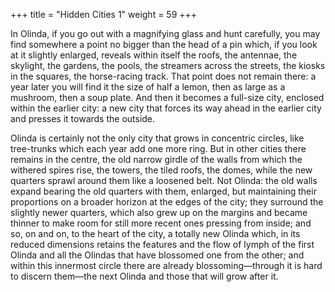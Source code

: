 +++
title = "Hidden Cities 1"
weight = 59
+++

In Olinda, if you go out with a magnifying glass and hunt carefully, you may find somewhere a point no bigger than the head of a pin which, if you look at it slightly enlarged, reveals within itself the roofs, the antennae, the skylight, the gardens, the pools, the streamers across the streets, the kiosks in the squares, the horse-racing track. That point does not remain there: a year later you will find it the size of half a lemon, then as large as a mushroom, then a soup plate. And then it becomes a full-size city, enclosed within the earlier city: a new city that forces its way ahead in the earlier city and presses it towards the outside.

Olinda is certainly not the only city that grows in concentric circles, like tree-trunks which each year add one more ring. But in other cities there remains in the centre, the old narrow girdle of the walls from which the withered spires rise, the towers, the tiled roofs, the domes, while the new quarters sprawl around them like a loosened belt. Not Olinda: the old walls expand bearing the old quarters with them, enlarged, but maintaining their proportions on a broader horizon at the edges of the city; they surround the slightly newer quarters, which also grew up on the margins and became thinner to make room for still more recent ones pressing from inside; and so, on and on, to the heart of the city, a totally new Olinda which, in its reduced dimensions retains the features and the flow of lymph of the first Olinda and all the Olindas that have blossomed one from the other; and within this innermost circle there are already blossoming—through it is hard to discern them—the next Olinda and those that will grow after it.